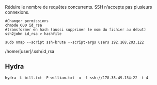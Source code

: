 Réduire le nombre de requêtes concurrents. SSH n'accepte pas plusieurs connexions.
~~~~~~~~~~~~~~~~~~~~~~~~~~~~~~~~~shell
#Changer permissions
chmode 600 id_rsa
#transformer en hash (aussi supprimer le nom du fichier au début)
ssh2john id_rsa > hashfile
~~~~~~~~~~~~~~~~~~~~~~~~~~~~~~~~~
~~~~~~~~~~~~~~~~~~~~~~~~~~~~~~~~~shell
sudo nmap --script ssh-brute --script-args users 192.168.203.122
~~~~~~~~~~~~~~~~~~~~~~~~~~~~~~~~~
/home/[user]/.ssh/id_rsa

## Hydra
```shell-session
hydra -L bill.txt -P william.txt -u -f ssh://178.35.49.134:22 -t 4
```